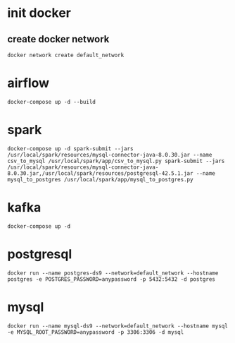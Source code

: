 # init docker
## create docker network
``
docker network create default_network
``

# airflow
``
docker-compose up -d --build
``

# spark
``
docker-compose up -d
spark-submit --jars /usr/local/spark/resources/mysql-connector-java-8.0.30.jar --name csv_to_mysql /usr/local/spark/app/csv_to_mysql.py
spark-submit --jars /usr/local/spark/resources/mysql-connector-java-8.0.30.jar,/usr/local/spark/resources/postgresql-42.5.1.jar --name mysql_to_postgres /usr/local/spark/app/mysql_to_postgres.py
``

# kafka
``
docker-compose up -d
``

# postgresql
``
docker run --name postgres-ds9 --network=default_network --hostname postgres -e POSTGRES_PASSWORD=anypassword -p 5432:5432 -d postgres
``

# mysql
``
docker run --name mysql-ds9 --network=default_network --hostname mysql -e MYSQL_ROOT_PASSWORD=anypassword -p 3306:3306 -d mysql
``